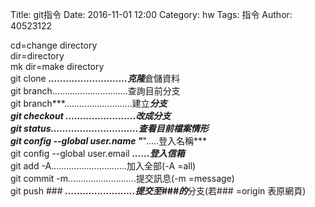 Title: git指令
Date: 2016-11-01 12:00
Category: hw
Tags: 指令
Author: 40523122



<!-- PELICAN_END_SUMMARY -->
cd=change directory<br/>
dir=directory<br/>
mk dir=make directory<br/>
git clone ***...........................克隆***倉儲資料<br/>
git branch..............................查詢目前分支<br/>
git branch***...........................建立***分支<br/>
git checkout ***........................改成***分支<br/>
git status..............................查看目前檔案情形<br/>
git config --global user.name "***".....登入名稱***<br/>
git config --global user.email ***......登入信箱***<br/>
git add -A..............................加入全部(-A =all)<br/>
git commit -m...........................提交訊息(-m =message)<br/>
git push ### ***........................提交至###的***分支(若### =origin 表原網頁)
